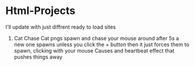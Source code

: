 # Html-Projects


I'll update with just diffrent ready to load sites


1. Cat Chase
Cat pngs spawn and chase your mouse around after 5s a new one spawns unless you click the + button then it just forces them to spawn, clicking with your mouse 
Causes and heartbeat effect that pushes things away
